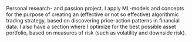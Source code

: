 Personal research- and passion project.
I apply ML-models and concepts for the purpose of creating an (effective or not so effective) algorithmic trading strategy, based on discovering price-action patterns in financial data.
I also have a section where I optimize for the best possible asset portfolio, based on measures of risk (such as volatility and downside risk).
